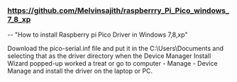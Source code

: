 ### <reference> https://github.com/Melvinsajith/raspberrry_Pi_Pico_windows_7_8_xp
-- "How to install Raspberry pi Pico Driver in Windows 7,8,xp"

Download the pico-serial.inf file and put it in the C:\Users\Documents and selecting that as the driver directory when the Device Manager Install Wizard popped-up worked a treat or go to computer - Manage - Device Manage and install the driver on the laptop or PC.